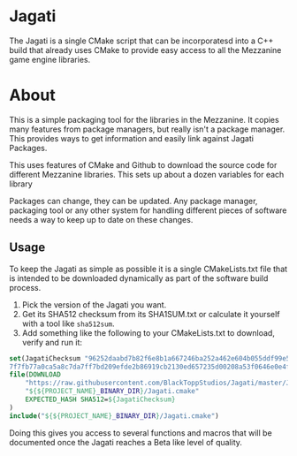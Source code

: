 # Jagati

The Jagati is a single CMake script that can be incorporatesd into a C++ build that already uses CMake to provide easy access to all the Mezzanine game engine libraries.

# About

This is a simple packaging tool for the libraries in the Mezzanine. It copies many features from package managers, but really isn't a package manager. This provides ways to get information and easily link against Jagati Packages.

This uses features of CMake and Github to download the source code for different Mezzanine libraries. This sets up about a dozen variables for each library

Packages can change, they can be updated. Any package manager, packaging tool or any other system for handling different pieces of software needs a way to keep up to date on these changes. 

## Usage 

To keep the Jagati as simple as possible it is a single CMakeLists.txt file that is intended to be downloaded dynamically as part of the software build process.

1. Pick the version of the Jagati you want.
2. Get its SHA512 checksum from its SHA1SUM.txt or calculate it yourself with a tool like `sha512sum`.
3. Add something like the following to your CMakeLists.txt to download, verify and run it:

```CMake
set(JagatiChecksum "96252daabd7b82f6e8b1a667246ba252a462e604b055ddf99e5157\
7f7fb77a0ca5a8c7da7ff7bd209efde2b86919cb2130ed657235d00208a53f0646e0e4f5ba")
file(DOWNLOAD
    "https://raw.githubusercontent.com/BlackToppStudios/Jagati/master/Jagati.cmake"
    "${${PROJECT_NAME}_BINARY_DIR}/Jagati.cmake"
    EXPECTED_HASH SHA512=${JagatiChecksum}
)
include("${${PROJECT_NAME}_BINARY_DIR}/Jagati.cmake")
```

Doing this gives you access to several functions and macros that will be documented once the Jagati reaches a Beta like level of quality.
